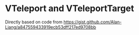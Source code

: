 # VTeleport and VTeleportTarget

Directly based on code from https://gist.github.com/Alan-Liang/a847559433919ecb53dff217ed9708bb
